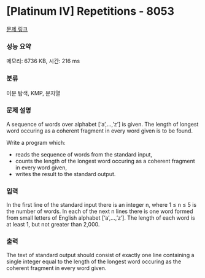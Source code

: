 # [Platinum IV] Repetitions - 8053 

[문제 링크](https://www.acmicpc.net/problem/8053) 

### 성능 요약

메모리: 6736 KB, 시간: 216 ms

### 분류

이분 탐색, KMP, 문자열

### 문제 설명

<p>A sequence of words over alphabet [‘a’,…,’z’] is given. The length of longest word occuring as a coherent fragment in every word given is to be found.</p>

<p>Write a program which:</p>

<ul>
	<li>reads the sequence of words from the standard input,</li>
	<li>counts the length of the longest word occuring as a coherent fragment in every word given,</li>
	<li>writes the result to the standard output.</li>
</ul>

### 입력 

 <p>In the first line of the standard input there is an integer n, where 1 ≤ n ≤ 5 is the number of words. In each of the next n lines there is one word formed from small letters of English alphabet [‘a’,…,’z’]. The length of each word is at least 1, but not greater than 2,000.</p>

### 출력 

 <p>The text of standard output should consist of exactly one line containing a single integer equal to the length of the longest word occuring as the coherent fragment in every word given.</p>


